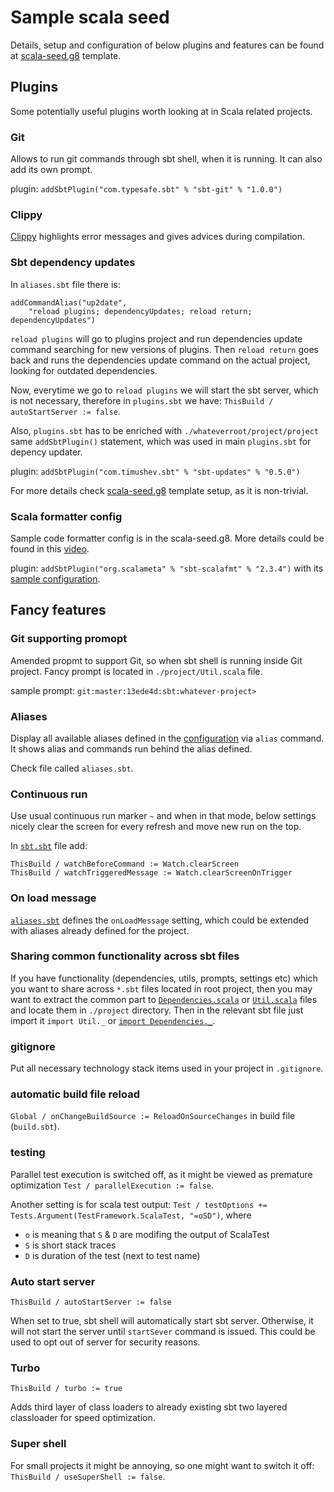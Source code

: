 # Sample scala seed
Details, setup and configuration of below plugins and features can be found at [scala-seed.g8](https://github.com/DevInsideYou/scala-seed.g8) template.


## Plugins
Some potentially useful plugins worth looking at in Scala related projects.

### Git
Allows to run git commands through sbt shell, when it is running. It can also add its own prompt. 

plugin: `addSbtPlugin("com.typesafe.sbt" % "sbt-git" % "1.0.0")`


### Clippy 
[Clippy](https://github.com/softwaremill/scala-clippy) highlights error messages and gives advices during compilation. 


### Sbt dependency updates
In `aliases.sbt` file there is:

```
addCommandAlias("up2date", 
	"reload plugins; dependencyUpdates; reload return; dependencyUpdates")
```
`reload plugins` will go to plugins project and run dependencies update command searching for new versions of plugins. Then `reload return` goes back and runs the dependencies update command on the actual project, looking for outdated dependencies. 

Now, everytime we go to `reload plugins` we will start the sbt server, which is not necessary, therefore in `plugins.sbt` we have: `ThisBuild / autoStartServer := false`.

Also, `plugins.sbt` has to be enriched with `./whateverroot/project/project` same `addSbtPlugin()` statement, which was used in main `plugins.sbt` for depency updater. 

plugin: `addSbtPlugin("com.timushev.sbt" % "sbt-updates" % "0.5.0")`

For more details check [scala-seed.g8](https://github.com/DevInsideYou/scala-seed.g8) template setup, as it is non-trivial.


### Scala formatter config
Sample code formatter config is in the scala-seed.g8. More details could be found in this [video](https://www.youtube.com/watch?v=nN2aBMcUAjE).

plugin: `addSbtPlugin("org.scalameta" % "sbt-scalafmt" % "2.3.4")` with its [sample configuration](https://github.com/DevInsideYou/scala-seed.g8/blob/master/src/main/g8/.scalafmt.conf).


## Fancy features

### Git supporting promopt
Amended propmt to support Git, so when sbt shell is running inside Git project. Fancy prompt is located in `./project/Util.scala` file.

sample prompt: `git:master:13ede4d:sbt:whatever-project>`


### Aliases
Display all available aliases defined in the [configuration](https://github.com/DevInsideYou/scala-seed.g8/blob/master/src/main/g8/aliases.sbt) via `alias` command. It shows alias and commands run behind the alias defined.

Check file called `aliases.sbt`.


### Continuous run
Use usual continuous run marker `~` and when in that mode, below settings nicely clear the screen for every refresh and move new run on the top.

In [`sbt.sbt`](https://github.com/DevInsideYou/scala-seed.g8/blob/master/src/main/g8/sbt.sbt) file add:

```
ThisBuild / watchBeforeCommand := Watch.clearScreen
ThisBuild / watchTriggeredMessage := Watch.clearScreenOnTrigger
```


### On load message
[`aliases.sbt`](https://github.com/DevInsideYou/scala-seed.g8/blob/master/src/main/g8/aliases.sbt) defines the `onLoadMessage` setting, which could be extended with aliases already defined for the project. 


### Sharing common functionality across sbt files
If you have functionality (dependencies, utils, prompts, settings etc) which you want to share across `*.sbt` files located in root project, then you may want to extract the common part to [`Dependencies.scala`](https://github.com/DevInsideYou/scala-seed.g8/blob/master/src/main/g8/project/Dependencies.scala) or [`Util.scala`](https://github.com/DevInsideYou/scala-seed.g8/blob/master/src/main/g8/project/Util.scala) files and locate them in `./project` directory. Then in the relevant sbt file just import it `import Util._` or [`import Dependencies._`](https://github.com/DevInsideYou/scala-seed.g8/blob/master/src/main/g8/build.sbt).


### gitignore
Put all necessary technology stack items used in your project in `.gitignore`.


### automatic build file reload
`Global / onChangeBuildSource := ReloadOnSourceChanges` in build file (`build.sbt`).


### testing
Parallel test execution is switched off, as it might be viewed as premature optimization `Test / parallelExecution := false`.

Another setting is for scala test output: `Test / testOptions += Tests.Argument(TestFramework.ScalaTest, "=oSD")`, where

* `o` is meaning that `S` & `D` are modifing the output of ScalaTest
* `S` is short stack traces 
* `D` is duration of the test (next to test name)

### Auto start server
`ThisBuild / autoStartServer := false`

When set to true, sbt shell will automatically start sbt server. Otherwise, it will not start the server until `startSever` command is issued. This could be used to opt out of server for security reasons.

### Turbo
`ThisBuild / turbo := true`

Adds third layer of class loaders to already existing sbt two layered classloader for speed optimization. 

### Super shell
For small projects it might be annoying, so one might want to switch it off: `ThisBuild / useSuperShell := false`.

